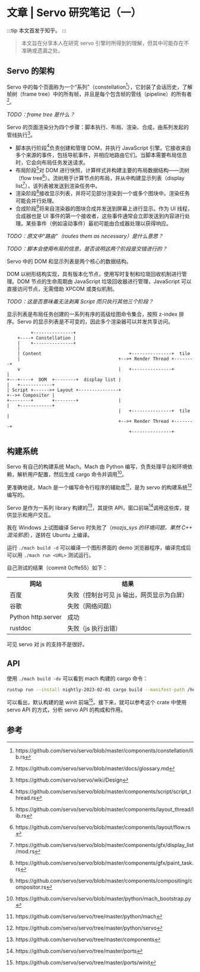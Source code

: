 # 文章 | Servo 研究笔记（一）

:::tip
本文首发于知乎。
:::

> 本文旨在分享本人在研究 servo 引擎时所得到的理解，但其中可能存在不准确或遗漏之处。

## Servo 的架构

Servo 中的每个页面称为一个“系列”（constellation[^1]），它封装了会话历史，了解帧树（frame tree）中的所有帧，并且是每个包含帧的管线（pipeline）的所有者[^2]。

_TODO：frame tree 是什么？_

Servo 的页面渲染分为四个步骤：脚本执行、布局、渲染、合成，由系列发起的管线执行[^3]。

- 脚本执行阶段[^4]负责创建和管理 DOM，并执行 JavaScript 引擎。它接收来自多个来源的事件，包括导航事件，并相应地路由它们。当脚本需要布局信息时，它会向布局任务发送请求。
- 布局阶段[^5]对 DOM 进行快照，计算样式并构建主要的布局数据结构——流树（flow tree[^6]）。流树用于计算节点的布局，并从中构建显示列表（display list[^7]），该列表被发送到渲染任务中。
- 渲染阶段[^8]接收显示列表，并将可见部分渲染到一个或多个图块中。渲染任务可能会并行处理。
- 合成阶段[^9]将来自渲染器的图块合成并发送到屏幕上进行显示。作为 UI 线程，合成器也是 UI 事件的第一个接收者，这些事件通常会立即发送到内容进行处理。某些事件（例如滚动事件）最初可能由合成器处理以获得响应。

_TODO：原文中“路由”（routes them as necessary）是什么意思？_

_TODO：脚本会使用布局的信息，是否说明这两个阶段是交错进行的？_

Servo 中的 DOM 和显示列表是两个核心的数据结构。

DOM 以树形结构实现，具有版本化节点，使用写时复制和垃圾回收机制进行管理。DOM 节点的生命周期由 JavaScript 垃圾回收器进行管理，JavaScript 可以直接访问节点，无需借助 XPCOM 或类似机制。

_TODO：这是否意味着无法剥离 Script 而只执行其他三个阶段？_

显示列表是布局任务创建的一系列有序的高级绘图命令集合，按照 z\-index 排序。Servo 的显示列表是不可变的，因此多个渲染器可以并发共享访问。

```text
         +---------------+
    +----+ Constellation |
    |    +---------------+
    |
    | Content                                 +---------------+  tile
    |                                     +-->+ Render Thread +--------+
    v                                     |   +---------------+        |
+---+----+  DOM  +--------+  display list |                            |   +------------+
| Script +------>+ Layout +---------------+                            +-->+ Compositor |
+--------+       +--------+               |                            |   +------------+
                                          |   +---------------+  tile  |
                                          +-->+ Render Thread +--------+
                                              +---------------+
```

## 构建系统

Servo 有自己的构建系统 Mach。Mach 由 Python 编写，负责处理平台和环境依赖，解析用户配置，然后生成 cargo 命令并调用[^10]。

更准确地说，Mach 是一个编写命令行程序的辅助库[^11]，是为 servo 的构建系统[^12]编写的。

Servo 是作为一系列 library 构建的[^13]，其提供 API，窗口前端[^14]调用这些库，提供显示和用户交互。

我在 Windows 上试图编译 Servo 时失败了（_mozjs_sys 的环境问题，果然 C\+\+ 混沌邪恶_），遂转在 Ubuntu 上编译。

运行 `./mach build -d` 可以编译一个图形界面的 demo 浏览器程序，编译完成后可以用 `./mach run <URL>` 测试运行。

自己测试的结果（commit 0cffe55）如下：

<table data-draft-node="block" data-draft-type="table" data-size="normal"><tbody><tr><th>网站</th><th>结果</th></tr><tr><td>百度</td><td>失败（控制台可见 js 输出，网页显示为白屏）</td></tr><tr><td>谷歌</td><td>失败（网络问题）</td></tr><tr><td>Python http.server</td><td>成功</td></tr><tr><td>rustdoc</td><td>失败（js 执行出错）</td></tr></tbody></table>可见 servo 对 js 的支持不是很好。

## API

使用 `./mach build -dv` 可以看到 mach 构建的 cargo 命令：

```bash
rustup run --install nightly-2023-02-01 cargo build --manifest-path /home/wybxc/servo/ports/winit/Cargo.toml --features media-gstreamer native-bluetooth egl layout-2013 --timings -v
```

可以看出，默认构建的是 winit 前端[^15]。接下来，就可以参考这个 crate 中使用 servo API 的方式，分析 servo API 的构成和作用。

## 参考

[^1]: https://github\.com/servo/servo/blob/master/components/constellation/lib\.rs
[^2]: https://github\.com/servo/servo/blob/master/docs/glossary\.md
[^3]: https://github\.com/servo/servo/wiki/Design
[^4]: https://github\.com/servo/servo/blob/master/components/script/script_thread\.rs
[^5]: https://github\.com/servo/servo/blob/master/components/layout_thread/lib\.rs
[^6]: https://github\.com/servo/servo/blob/master/components/layout/flow\.rs
[^7]: https://github\.com/servo/servo/blob/master/components/gfx/display_list/mod\.rs
[^8]: https://github\.com/servo/servo/blob/master/components/gfx/paint_task\.rs
[^9]: https://github\.com/servo/servo/blob/master/components/compositing/compositor\.rs
[^10]: https://github\.com/servo/servo/blob/master/python/mach_bootstrap\.py
[^11]: https://github\.com/servo/servo/tree/master/python/mach
[^12]: https://github\.com/servo/servo/tree/master/python/servo
[^13]: https://github\.com/servo/servo/tree/master/components
[^14]: https://github\.com/servo/servo/tree/master/ports
[^15]: https://github\.com/servo/servo/tree/master/ports/winit
